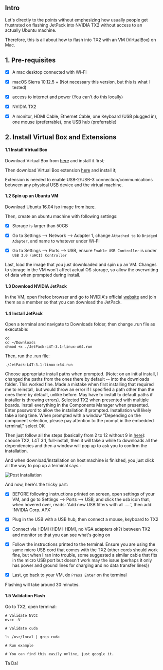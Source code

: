 ## Intro

Let's directly to the points without emphesizing how usually people get frustrated on flashing JetPack into NVIDIA TX2 without access to an actually Ubuntu machine.

Therefore, this is all about how to flash into TX2 with an VM (VirtualBox) on Mac.

## 1. Pre-requisites

- [X] A mac desktop connected with Wi-Fi

- [X] macOS Sierra 10.12.5 + (Not necessary this version, but this is what I tested)

- [X] access to internet and power (You can't do this locally)

- [X] NVIDIA TX2

- [X] A monitor, HDMI Cable, Ethernet Cable, one Keyboard (USB plugged in), one mouse (preferrable), one USB hub (preferrable)

## 2. Install Virtual Box and Extensions

#### 1.1 Install Virtual Box

Download Virtual Box from [here](https://www.virtualbox.org/wiki/Downloads) and install it first; 

Then download Virtual Box extension [here](https://www.virtualbox.org/wiki/Downloads) and install it;

Extension is needed to enable USB-2/USB-3 connection/communications between any physical USB device and the virtual machine.

#### 1.2 Spin up an Ubuntu VM

Download Ubuntu 16.04 iso image from [here](http://releases.ubuntu.com/xenial/).

Then, create an ubuntu machine with following settings:

- [X] Storage is larger than 50GB

- [X] Go to Settings --> Network --> Adapter 1, change `Attached to` to `Bridged Adapter`, and name to whatever under Wi-Fi

- [X] Go to Settings --> Ports --> USB, ensure `Enable USB Controller` is under `USB 3.0 (xHCI) Controller`

Last, load the image that you just downloaded and spin up an VM. Changes to storage in the VM won't affect actual OS storage, so allow the overwriting of data when prompted during install.

#### 1.3 Download NVIDIA JetPack

In the VM, open firefox browser and go to NVIDIA's official [website](https://developer.nvidia.com/embedded/jetpack) and join them as a member so that you can download the JetPack.

#### 1.4 Install JetPack

Open a terminal and navigate to Downloads folder, then change .run file as executable:

```
cd
cd ~/Downloads
chmod +x ./JetPack-L4T-3.1-linux-x64.run
```

Then, run the .run file:

```
./JetPack-L4T-3.1-linux-x64.run

```

Choose appropriate install paths when prompted. (Note: on an initial install, I changed the paths from the ones there by default -- into the downloads folder. This worked fine. Made a mistake when first installing that required me to reinstall, but would throw an error if I specified a path other than the ones there by default, unlike before. May have to install to default paths if installer is throwing errors).
Selected TX2 when presented with multiple boards.
Install everything in the Components Manager when presented. Enter password to allow the installation if prompted. Installation will likely take a long time.
When prompted with a window "Depending on the component selection, please pay attention to the prompt in the embedded terminal," select OK

Then just follow all the steps (basically from 2 to 12 without 9 in [here](http://docs.nvidia.com/jetpack-l4t/2_1/content/developertools/mobile/jetpack/jetpack_l4t/2.0/jetpack_l4t_install.htm)): choose TX2, L4T 3.1, full-install, then it will take a while to downloads all the dependencies and then a window will pop up to ask you to confirm the installation.

And when download/installation on host machine is finished, you just click all the way to pop up a terminal says : 

![Post Installation](http://docs.nvidia.com/jetpack-l4t/2_1/content/developertools/mobile/jetpack/images/jetpack_l4t_force_recovery_mode.001_600x364.png)


And now, here's the tricky part:
- [X] BEFORE following instructions printed on screen,  open settings of your VM, and go to Settings --> Ports --> USB, and click the usb icon that, when hovered over, reads: 'Add new USB filters with all .....', then add 'NVIDIA Corp. APX'

- [X] Plug in the USB with a USB hub, then connect a mouse, keyboard to TX2

- [X] Connect via HDMI (HDMI-HDMI, no VGA adapters ok?) between TX2 and monitor so that you can see what's going on

- [X] Follow the instructions printed to the terminal. Ensure you are using the same micro USB cord that comes with the TX2 (other cords should work fine, but when I ran into trouble, some suggested a similar cable that fits in the micro USB port but doesn't work may the issue (perhaps it only has power and ground lines for charging and no data transfer lines))

- [X] Last, go back to your VM, do `Press Enter` on the terminal

Flashing will take around 30 minutes.

#### 1.5 Validation Flash

Go to TX2, open terminal:

```
# Validate NVCC
nvcc -V

# Validate cuda

ls /usr/local | grep cuda

# Run example

# You can find this easily online, just google it.
```

Ta Da!

